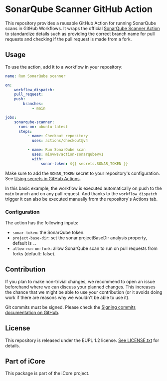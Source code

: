 # SonarQube Scanner GitHub Action

This repository provides a reusable GitHub Action for running SonarQube scans in GitHub Workflows.
It wraps the official [SonarQube Scanner Action](https://github.com/SonarSource/sonarqube-scan-action) to standardize details such as providing the correct branch name for pull requests and checking if the pull request is made from a fork.

## Usage

To use the action, add it to a workflow in your repository:

```yml
name: Run SonarQube scanner

on:
    workflow_dispatch:
    pull_request:
    push:
        branches:
            - main

jobs:
    sonarqube-scanner:
      runs-on: ubuntu-latest
      steps:
          - name: Checkout repository
            uses: actions/checkout@v4

          - name: Run SonarQube scan
            uses: minvws/action-sonarqube@v1
            with:
                sonar-token: ${{ secrets.SONAR_TOKEN }}
```

Make sure to add the `SONAR_TOKEN` secret to your repository's configuration. See [Using secrets in GitHub Actions](https://docs.github.com/en/actions/how-tos/write-workflows/choose-what-workflows-do/use-secrets).

In this basic example, the workflow is executed automatically on push to the `main` branch and on any pull request. And thanks to the `workflow_dispatch` trigger it can also be executed manually from the repository's Actions tab.

### Configuration

The action has the following inputs:

- `sonar-token`: the SonarQube token.
- `project-base-dir`: set the sonar.projectBaseDir analysis property, default is `.`.
- `allow-run-on-fork`: allow SonarQube scan to run on pull requests from forks (default: false).

## Contribution

If you plan to make non-trivial changes, we recommend to open an issue beforehand where we can discuss your planned changes.
This increases the chance that we might be able to use your contribution (or it avoids doing work if there are reasons why we wouldn't be able to use it).

Git commits must be signed. Please check the [Signing commits documentation on GitHub](https://docs.github.com/en/github/authenticating-to-github/signing-commits).

## License

This repository is released under the EUPL 1.2 license. [See LICENSE.txt](./LICENSE.txt) for details.

## Part of iCore

This package is part of the iCore project.
